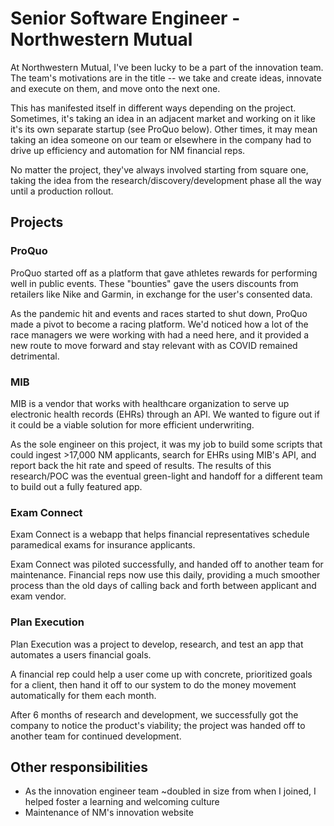 # Senior Software Engineer - Northwestern Mutual

At Northwestern Mutual, I've been lucky to be a part of the innovation team. The team's motivations are in the title -- we take and create ideas, innovate and execute on them, and move onto the next one.

This has manifested itself in different ways depending on the project. Sometimes, it's taking an idea in an adjacent market and working on it like it's its own separate startup (see ProQuo below). Other times, it may mean taking an idea someone on our team or elsewhere in the company had to drive up efficiency and automation for NM financial reps.

No matter the project, they've always involved starting from square one, taking the idea from the research/discovery/development phase all the way until a production rollout.

## Projects

### ProQuo

ProQuo started off as a platform that gave athletes rewards for performing well in public events. These "bounties" gave the users discounts from retailers like Nike and Garmin, in exchange for the user's consented data.

As the pandemic hit and events and races started to shut down, ProQuo made a pivot to become a racing platform. We'd noticed how a lot of the race managers we were working with had a need here, and it provided a new route to move forward and stay relevant with as COVID remained detrimental.

### MIB

MIB is a vendor that works with healthcare organization to serve up electronic health records (EHRs) through an API. We wanted to figure out if it could be a viable solution for more efficient underwriting.

As the sole engineer on this project, it was my job to build some scripts that could ingest >17,000 NM applicants, search for EHRs using MIB's API, and report back the hit rate and speed of results. The results of this research/POC was the eventual green-light and handoff for a different team to build out a fully featured app.

### Exam Connect

Exam Connect is a webapp that helps financial representatives schedule paramedical exams for insurance applicants.

Exam Connect was piloted successfully, and handed off to another team for maintenance. Financial reps now use this daily, providing a much smoother process than the old days of calling back and forth between applicant and exam vendor.

### Plan Execution

Plan Execution was a project to develop, research, and test an app that automates a users financial goals.

A financial rep could help a user come up with concrete, prioritized goals for a client, then hand it off to our system to do the money movement automatically for them each month.

After 6 months of research and development, we successfully got the company to notice the product's viability; the project was handed off to another team for continued development.

## Other responsibilities

- As the innovation engineer team ~doubled in size from when I joined, I helped foster a learning and welcoming culture
- Maintenance of NM's innovation website